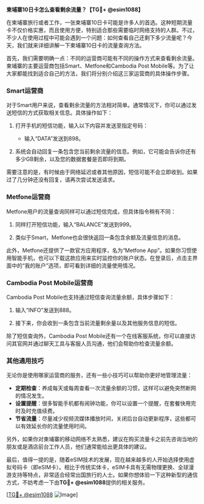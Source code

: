 **柬埔寨10日卡怎么查看剩余流量？【TG💪+ @esim1088】**

在柬埔寨旅行或者工作，一张柬埔寨10日卡可能是许多人的首选。这种短期流量卡不仅价格实惠，而且使用方便，特别适合那些需要临时网络支持的人群。不过，不少人在使用过程中可能会遇到一个问题：如何查看自己还剩下多少流量呢？今天，我们就来详细讲解一下柬埔寨10日卡的流量查询方法。

首先，我们需要明确一点：不同的运营商可能有不同的操作方式来查看剩余流量。柬埔寨的主要运营商包括Smart、Metfone和Cambodia Post Mobile等。为了让大家都能找到适合自己的方法，我们将分别介绍这三家运营商的具体操作步骤。

### Smart运营商

对于Smart用户来说，查看剩余流量的方法相对简单。通常情况下，你可以通过发送短信的方式获取相关信息。具体操作如下：

1. 打开手机的短信功能，输入以下内容并发送至指定号码：
   - 输入“DATA”发送到898。
   
2. 系统会自动回复一条包含您当前剩余流量的信息。例如，它可能会告诉你还有多少GB剩余，以及您的数据套餐是否即将到期。

需要注意的是，有时候由于网络延迟或者其他原因，短信可能不会立即收到。如果过了几分钟还没有回复，请再次尝试发送请求。

### Metfone运营商

Metfone用户的流量查询同样可以通过短信完成，但具体指令稍有不同：

1. 同样打开短信功能，输入“BALANCE”发送到999。
   
2. 类似于Smart，Metfone也会很快返回一条包含余额及流量信息的消息。

此外，Metfone还提供了一款官方应用程序，名为“Metfone App”。如果你习惯使用智能手机，也可以下载这款应用来实时监控你的账户状态。在登录后，点击主界面中的“我的账户”选项，即可看到详细的流量使用情况。

### Cambodia Post Mobile运营商

Cambodia Post Mobile也支持通过短信查询流量余额，具体步骤如下：

1. 输入“INFO”发送到888。
   
2. 接下来，你会收到一条包含当前流量剩余量以及其他服务信息的短信。

除了短信查询外，Cambodia Post Mobile还有一个在线客服系统，你可以直接访问其官网并通过聊天工具与客服人员沟通，他们会帮助你检查流量余额。

### 其他通用技巧

无论你是使用哪家运营商的服务，还有一些小技巧可以帮助你更好地管理流量：

- **定期检查**：养成每天或每周查看一次流量余额的习惯，这样可以避免突然断网的情况发生。
- **设置提醒**：很多智能手机都有闹钟功能，你可以设置一个提醒，在套餐快用完时及时充值续费。
- **节省流量**：尽量减少视频流媒体播放时间，关闭后台自动更新程序，这些都可以有效延长你的流量使用时间。

另外，如果你对柬埔寨的移动网络不太熟悉，建议在购买流量卡之前先咨询当地的朋友或是酒店前台工作人员，他们通常能给出更具体的建议。

最后，值得一提的是，随着eSIM技术的发展，现在越来越多的人开始选择使用虚拟号码卡（即eSIM卡）。相比于传统实体卡，eSIM卡具有无需物理更换、全球漫游支持等特点，非常适合经常出国旅行的人士。如果你想体验一下这种新型的通信方式，不妨考虑一下由**TG💪+ @esim1088**提供的相关服务。

[[TG💪+ @esim1088](https://t.me/s/esim1088) ![Image](https://i.postimg.cc/4NQfJmqS/Snipaste-2025-05-13-00-14-12.png)]